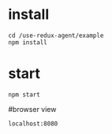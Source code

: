 # install

```
cd /use-redux-agent/example
npm install
```
# start
```
npm start
```
#browser view
```
localhost:8080
```